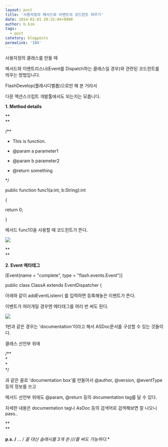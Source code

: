 ```yaml
---
layout: post
title: '사용자정의 메서드와 이벤트의 코드힌트 띄우기'
date: 2014-02-01 20:32:04+0900
author: b.kim
tags:
  - post
catetory: blogposts
permalink: '194'
---
```



  

  

사용자정의 클래스를 만들 때

메서드와 이벤트리스너(Event를 Dispatch하는 클래스일 경우)와 관련된 코드힌트를 띄우는 방법입니다.

  

FlashDevelop(플래시디벨롭)으로만 해 본 거라서

다른 액션스크립트 개발툴에서도 되는지는 모릅니다.

  

  

  

 **1\. Method details**

 **  
**

/**

 * This is function.

 * @param a parameter1

 * @param b parameter2

 * @return something

 */

public function func1(a:int, b:String):int

{

return 0;

}

메서드 func1()을 사용할 때 코드힌트가 뜬다.

![](https://raw.githubusercontent.com/tibyte/blog-res/master/legacy/194/0.png)

  

  

  

 **  
**

 **2\. Event 메타태그**

  

[Event(name = "complete", type = "flash.events.Event")]

public class ClassA extends EventDispatcher {

  

아래와 같이 addEventListenr( 를 입력하면 등록해놓은 이벤트가 뜬다.

이벤트가 여러개일 경우엔 메타태그를 여러 번 써도 된다.

![](https://raw.githubusercontent.com/tibyte/blog-res/master/legacy/194/1.png)

  

  

  

  

  

1번과 같은 경우는 'documentation'이라고 해서 ASDoc문서를 구성할 수 있는 것들이다.

클래스 선언부 위에

/**  
*  
*  
*/

과 같은 꼴로 'documentation box'를 만들어서 @author, @version, @eventType등의 정보를 쓰고

메서드 선언부 위에도 @param, @return 등의 documentation tag를 달 수 있다.

  

  

자세한 내용은 documentation tag나 AsDoc 등의 검색어로 검색해보면 잘 나오니 pass..

  

  

 **  
**

 **p.s. /** ... */ 꼴 대신 슬래시를 3개 쓴 ///를 써도 가능하다.**

  

  

  

  

  



